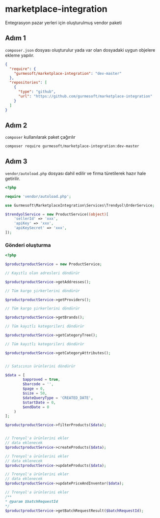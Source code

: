 # marketplace-integration

Entegrasyon pazar yerleri için oluşturulmuş vendor paketi

## Adım 1

`composer.json` dosyası oluşturulur yada var olan dosyadaki uygun objelere ekleme yapılır.

```json
{
  "require": {
    "gurmesoft/marketplace-integration": "dev-master"
  },
  "repositories": [
    {
      "type": "github",
      "url": "https://github.com/gurmesoft/marketplace-integration"
    }
  ]
}
```

## Adım 2

`composer` kullanılarak paket çağırılır

```bash
composer require gurmesoft/marketplace-integration:dev-master
```

## Adım 3

`vendor/autoload.php` dosyası dahil edilir ve firma türetilerek hazır hale getirilir.

```php
<?php

require 'vendor/autoload.php';

use Gurmesoft\MarketplaceIntegration\Services\Trendyol\OrderService;

$trendyolService = new ProductService((object)[
    'sellerId' => 'xxx',
    'apiKey' => 'xxx',
    'apiKeySecret' => 'xxx',
]);


```

### Gönderi oluşturma

```php
<?php

$productproductService = new ProductService;

// Kayıtlı olan adresleri döndürür

$productproductService->getAddresses();

// Tüm kargo şirkerlerini döndürür

$productproductService->getProviders();

// Tüm kargo şirkerlerini döndürür

$productproductService->getBrands();

// Tüm kayıtlı kategorileri döndürür

$productproductService->getCategoryTree();

// Tüm kayıtlı kategorileri döndürür

$productproductService->getCategoryAttributes();


// Satıcının ürünlerini döndürür

$data = [
        $approved = true,
        $barcode = '',
        $page = 0,
        $size = 50,
        $dateQueryType = 'CREATED_DATE',
        $startDate = 0,
        $endDate = 0
    )
];

$productproductService->filterProducts($data);


// Trenyol'a ürünlerini ekler 
// data eklenecek
$productproductService->createProducts($data);

// Trenyol'a ürünlerini ekler 
// data eklenecek
$productproductService->updateProducts($data);

// Trenyol'a ürünlerini ekler 
// data eklenecek
$productproductService->updatePriceAndInventor($data);

// Trenyol'a ürünlerini ekler 
/**
* @param $batchRequestId
*/
$productproductService->getBatchRequestResult($batchRequestId);
